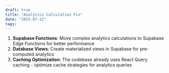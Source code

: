 ```yaml
---
draft: true
title: "Analytics Calculation Fix"
date: "2025-07-22"
tags: 
---
```

1. **Supabase Functions**: Move complex analytics calculations to Supabase Edge Functions for better performance
2. **Database Views**: Create materialized views in Supabase for pre-computed analytics
3. **Caching Optimization**: The codebase already uses React Query caching - optimize cache strategies for analytics queries